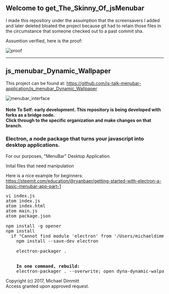 ## Welcome to get_The_Skinny_Of_jsMenubar
I made this repository under the assumption that the screensavers I added and later deleted bloated the project because git had to retain those files in the circumstance that someone checked out to a past commit sha.

Assumtion verified, here is the proof:

![proof](https://user-images.githubusercontent.com/11463275/43267443-f6642b16-90bb-11e8-9119-f83608fcfb03.png)
<hr/>

## js_menubar_Dynamic_Wallpaper
This project can be found at: https://github.com/js-talk-menubar-application/js_menubar_Dynamic_Wallpaper

![menubar_interface](https://user-images.githubusercontent.com/11463275/29501256-41e46114-85f5-11e7-9876-108172bef118.png)

#### Note To Self: early development. This repository is being developed with forks as a bridge node. <br>Click through to the specific organization and make changes on that branch.
### Electron, a node package that turns your javascript into desktop applications.
For our purposes, "MenuBar" Desktop Application.

Inital files that need manipulation

Here is a nice example for beginners: 
<br/>https://steemit.com/education/@ryanbaer/getting-started-with-electron-a-basic-menubar-app-part-1
<pre>
vi index.js
atom index.js
atom index.html
atom main.js
atom package.json

npm install -g opener
npm install
  if "Cannot find module 'electron' from '/Users/michaeldimmitt/js_menubar_attempt'"
    npm install --save-dev electron

    electron-packager .
    <br>
    <b>In one command, rebuild:</b>
    electron-packager . --overwrite; open dyna-dynamic-walpaper-darwin-x64/dyna-dynamic-walpaper.app/ 
</pre>

Copyright (c) 2017, Michael Dimmitt
<br>Access granted upon approved request. 

